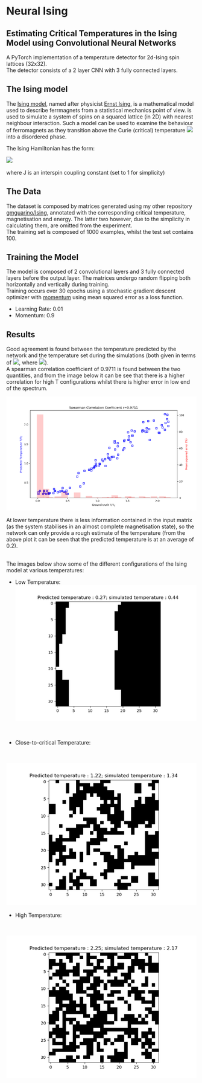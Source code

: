 # Neural Ising
## Estimating Critical Temperatures in the Ising Model using Convolutional Neural Networks

A PyTorch implementation of a temperature detector for 2d-Ising spin lattices (32x32). </br>
The detector consists of a 2 layer CNN with 3 fully connected layers.


## The Ising model
The [Ising model], named after physicist [Ernst Ising],  is a mathematical model used to describe ferrmagnets from a statistical mechanics point of view. is used to simulate a system of spins on a squared lattice (in 2D) with nearest neighbour interaction. Such a model can be used to examine the behaviour of ferromagnets as they transition above the Curie (critical) temperature <img src="https://render.githubusercontent.com/render/math?math=T_C"> into a disordered phase.

The Ising Hamiltonian has the form:

<img src="https://render.githubusercontent.com/render/math?math=H = -J_{ij} \Sigma_{\{i,j\}} \sigma_i \sigma_j - \mu\Sigma_j h_j \sigma_j">

where J is an interspin coupling constant (set to 1 for simplicity)

[Ernst Ising]: https://en.wikipedia.org/wiki/Ernst_Ising
[Ising model]: https://en.wikipedia.org/wiki/Ising_model

## The Data
The dataset is composed by matrices generated using my other repository [gmguarino/Ising], annotated with the corresponding critical temperature, magnetisation and energy. The latter two however, due to the simplicity in calculating them, are omitted from the experiment.</br>
The training set is composed of 1000 examples, whilst the test set contains 100.

[gmguarino/Ising]: https://github.com/gmguarino/Ising

## Training the Model
The model is composed of 2 convolutional layers and 3 fully connected layers before the output layer. The matrices undergo random flipping both horizontally and vertically during training. </br>
Training occurs over 30 epochs using a stochastic gradient descent optimizer with [momentum] using mean squared error as a loss function.
* Learning Rate: 0.01
* Momentum: 0.9

[momentum]: https://www.nature.com/articles/323533a0

## Results
Good agreement is found between the temperature predicted by the network and the temperature set during the simulations (both given in terms of <img src="https://render.githubusercontent.com/render/math?math=T/T_C">, where <img src="https://render.githubusercontent.com/render/math?math=T_C=2.269185">). </br>A spearman correlation coefficient of 0.9711 is found between the two quantities, and from the image below it can be see that there is a higher correlation for high T configurations whilst there is higher error in low end of the spectrum. </br>

![alt text](images/correlation.png "Correlation Plot")</br>

At lower temperature there is less information contained in the input matrix (as the system stabilises in an almost complete magnetisation state), so the network can only provide a rough estimate of the temperature (from the above plot it can be seen that the predicted temperature is at an average of 0.2).
</br>
</br>

The images below show some of the different configurations of the Ising model at various temperatures:
</br>

* Low Temperature:</br>
![alt text](images/0_27.png "Low Temperature")
</br>

* Close-to-critical Temperature:
</br>

![alt text](images/1_22.png "Critical Temperature")</br>

* High Temperature:
</br>

![alt text](images/2_25.png "High Temperature")</br>